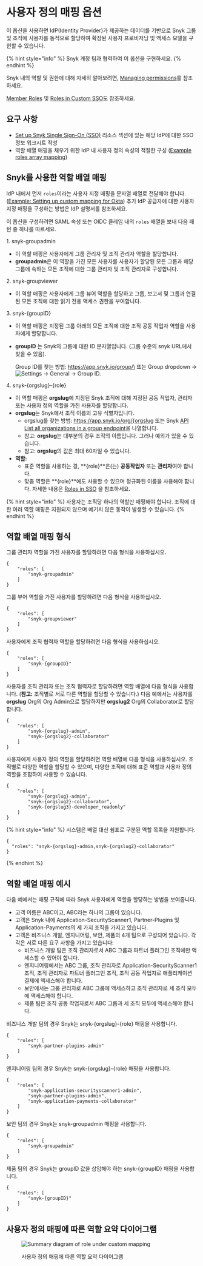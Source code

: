 # 사용자 정의 매핑 옵션

이 옵션을 사용하면 IdP(Identity Provider)가 제공하는 데이터를 기반으로 Snyk 그룹 및 조직에 사용자를 동적으로 할당하여 확장된 사용자 프로비저닝 및 액세스 모델을 구현할 수 있습니다.

{% hint style="info" %}
Snyk 계정 팀과 협력하여 이 옵션을 구현하세요.
{% endhint %}

Snyk 내의 역할 및 권한에 대해 자세히 알아보려면, [Managing permissions](broken-reference/)를 참조하세요.

[Member Roles](../../../snyk-admin/user-roles-and-permissions/user-role-management.md) 및 [Roles in Custom SSO](../../../snyk-admin/user-roles-and-permissions/user-role-management.md#roles-in-custom-sso)도 참조하세요.

## 요구 사항

* [Set up Snyk Single Sign-On (SSO)](../set-up-snyk-single-sign-on-sso.md) 리소스 섹션에 있는 해당 IdP에 대한 SSO 정보 워크시트 작성
* 역할 배열 매핑을 채우기 위한 IdP 내 사용자 정의 속성의 적절한 구성 ([Example roles array mapping](./#example-roles-array-mapping))

## Snyk를 사용한 역할 배열 매핑

IdP 내에서 먼저 `roles`이라는 사용자 지정 매핑을 문자열 배열로 전달해야 합니다. ([Example: Setting up custom mapping for Okta](example-setting-up-custom-mapping-for-okta.md)) 추가 IdP 공급자에 대한 사용자 지정 매핑을 구성하는 방법은 IdP 설명서를 참조하세요.

이 옵션을 구성하려면 SAML 속성 또는 OIDC 클레임 내의 `roles` 배열을 보내 다음 패턴 중 하나를 따르세요.

1\. snyk-groupadmin

* 이 역할 매핑은 사용자에게 그룹 관리자 및 조직 관리자 역할을 할당합니다.
* **groupadmin**은 이 역할을 가진 모든 사용자를 사용자가 할당된 모든 그룹과 해당 그룹에 속하는 모든 조직에 대한 그룹 관리자 및 조직 관리자로 구성합니다.

2\. snyk-groupviewer

* 이 역할 매핑은 사용자에게 그룹 뷰어 역할을 할당하고 그룹, 보고서 및 그룹과 연결된 모든 조직에 대한 읽기 전용 액세스 권한을 부여합니다.

3\. snyk-{groupID}

* 이 역할 매핑은 지정된 그룹 아래의 모든 조직에 대한 조직 공동 작업자 역할을 사용자에게 할당합니다.
*   **groupID** 는 Snyk의 그룹에 대한 ID 문자열입니다. (그룹 수준의 snyk URL에서 찾을 수 있음).

    Group ID를 찾는 방법: https://app.snyk.io/group/\<Group ID> 또는 Group dropdown -> <img src="../../../.gitbook/assets/cog_icon.png" alt="Settings" data-size="line"> -> General -> Group ID.

4\. snyk-{orgslug}-{role}

* 이 역할 매핑은 **orgslug**에 지정된 Snyk 조직에 대해 지정된 공동 작업자, 관리자 또는 사용자 정의 역할을 가진 사용자를 할당합니다.
* **orgslug**는 Snyk에서 조직 이름의 고유 식별자입니다.
  * orgslug를 찾는 방법: https://app.snyk.io/org/{orgslug 또는 Snyk [API List all organizations in a group endpoint](https://snyk.docs.apiary.io/#reference/groups/list-all-organizations-in-a-group/list-all-organizations-in-a-group)을 나열합니다.
  * 참고: **orgslug**는 대부분의 경우 조직의 이름입니다. 그러나 예외가 있을 수 있습니다.
  * 참고: **orgslug**의 값은 최대 60자일 수 있습니다.
* **역할:**
  * 표준 역할을 사용하는 경, **{role}**은(는) **공동작업자** 또는 **관리자**여야 합니다.
  * 맞춤 역할은 **{role}**에도 사용할 수 있으며 정규화된 이름을 사용해야 합니다. 자세한 내용은 [Roles in SSO](../../../snyk-admin/user-roles-and-permissions/user-role-management.md#roles-in-custom-sso) 을 참조하세요.

{% hint style="info" %}
사용자는 조직당 하나의 역할만 매핑해야 합니다. 조직에 대한 여러 역할 매핑은 지원되지 않으며 예기치 않은 동작이 발생할 수 있습니다.
{% endhint %}

## 역할 배열 매핑 형식

그룹 관리자 역할을 가진 사용자를 할당하려면 다음 형식을 사용하십시오.

```
{
    "roles": [
        "snyk-groupadmin"
    ]
}
```

그룹 뷰어 역할을 가진 사용자를 할당하려면 다음 형식을 사용하십시오.

```
{
    "roles": [
        "snyk-groupviewer"
    ]
}
```

사용자에게 조직 협력자 역할을 할당하려면 다음 형식을 사용하십시오.

```
{
    "roles": [
        "snyk-{groupID}"
    ]
}
```

사용자를 조직 관리자 또는 조직 협력자로 할당하려면 역할 배열에 다음 형식을 사용합니다. (**참고:** 조직별로 서로 다른 역할을 할당할 수 있습니다.) 다음 예에서는 사용자를 **orgslug** Org의 Org Admin으로 할당하지만 **orgslug2** Org의 Collaborator로 할당합니다.

```
{
    "roles": [
        "snyk-{orgslug}-admin",
        "snyk-{orgslug2}-collaborator"
    ]
}
```

사용자에게 사용자 정의 역할을 할당하려면 역할 배열에 다음 형식을 사용하십시오. 조직별로 다양한 역할을 할당할 수 있으며, 다양한 조직에 대해 표준 역할과 사용자 정의 역할을 조합하여 사용할 수 있습니다.

```
{
    "roles": [
        "snyk-{orgslug}-admin",
        "snyk-{orgslug2}-collaborator",
        "snyk-{orgslug3}-developer_readonly"
    ]
}
```

{% hint style="info" %}
시스템은 배열 대신 쉼표로 구분된 역할 목록을 지원합니다.

```
{
  "roles": "snyk-{orgslug}-admin,snyk-{orgslug2}-collaborator"
}
```
{% endhint %}

## 역할 배열 매핑 예시

다음 예에서는 매핑 규칙에 따라 Snyk 사용자에게 역할을 할당하는 방법을 보여줍니다.

* 고객 이름은 ABC이고, ABC라는 하나의 그룹이 있습니다.
* 고객은 Snyk 내에 Application-SecurityScanner1, Partner-Plugins 및 Application-Payments의 세 가지 조직을 가지고 있습니다.
* 고객은 비즈니스 개발, 엔지니어링, 보안, 제품의 4개 팀으로 구성되어 있습니다. 각각은 서로 다른 요구 사항을 가지고 있습니다:
  * 비즈니스 개발 팀은 조직 관리자로서 ABC 그룹과 파트너 플러그인 조직에만 액세스할 수 있어야 합니다.
  * 엔지니어링에서는 ABC 그룹, 조직 관리자로 Application-SecurityScanner1 조직, 조직 관리자로 파트너 플러그인 조직, 조직 공동 작업자로 애플리케이션 결제에 액세스해야 합니다.
  * 보안에서는 그룹 관리자로 ABC 그룹에 액세스하고 조직 관리자로 세 조직 모두에 액세스해야 합니다.
  * 제품 팀은 조직 공동 작업자로서 ABC 그룹과 세 조직 모두에 액세스해야 합니다.

비즈니스 개발 팀의 경우 Snyk는 snyk-{orgslug}-{role} 매핑을 사용합니다.

```
{
    "roles": [
        "snyk-partner-plugins-admin"
    ]
}
```

엔지니어링 팀의 경우 Snyk는 snyk-{orgslug}-{role} 매핑을 사용합니다.

```
{
    "roles": [
        "snyk-application-securityscanner1-admin",
        "snyk-partner-plugins-admin",
        "snyk-application-payments-collaborator"
    ]
}
```

보안 팀의 경우 Snyk는 snyk-groupadmin 매핑을 사용합니다.

```
{
    "roles": [
        "snyk-groupadmin"
    ]
}
```

제품 팀의 경우 Snyk는 groupID 값을 삽입해야 하는 snyk-{groupID} 매핑을 사용합니다.

```
{
    "roles": [
        "snyk-{groupID}"
    ]
}
```

## 사용자 정의 매핑에 따른 역할 요약 다이어그램

<figure><img src="../../../.gitbook/assets/custom-mapping-screenshot.png" alt="Summary diagram of role under custom mapping"><figcaption><p>사용자 정의 매핑에 따른 역할 요약 다이어그램</p></figcaption></figure>
